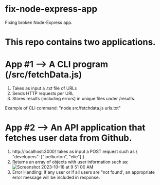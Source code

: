 # fix-node-express-app
Fixing broken Node-Express app.

# This repo contains two applications.

# App #1 --> A CLI program (/src/fetchData.js)
  1. Takes as input a .txt file of URLs
  2. Sends HTTP requests per URL
  3. Stores results (including errors) in unique files under /results.

  Example of CLI command: "node src/fetchdata.js urls.txt"

# App #2 --> An API application that fetches user data from Github.
  1. http://localhost:3000/ takes as input a POST request such as { "developers": ["joelburton", "elie"] }.
  2. Returns an array of objects with user information such as:
![Screenshot 2023-10-18 at 9 51 00 AM](https://github.com/jesus-vc/fix-node-express-app/assets/52462476/1b58cbd8-63b8-462b-81f5-a929b5c344e9)
  3. Error Handling: If any user or if all users are "not found', an appropriate error message will be included in response. 
